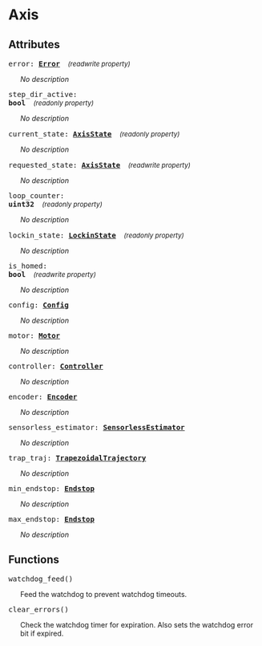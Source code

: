 





# Axis

## Attributes



<big><code>error: 
**[<span >Error</span>](axis.error.md)**</code></big>&nbsp;&nbsp;&nbsp;&nbsp;<span style="font-size: small;">_(readwrite property)_</span>

<ul>

_No description_</ul>

<big><code>step_dir_active: 
**<span title="C type: bool, Python type: bool">bool</span>**</code></big>&nbsp;&nbsp;&nbsp;&nbsp;<span style="font-size: small;">_(readonly property)_</span>

<ul>

_No description_</ul>

<big><code>current_state: 
**[<span >AxisState</span>](axis.axisstate.md)**</code></big>&nbsp;&nbsp;&nbsp;&nbsp;<span style="font-size: small;">_(readonly property)_</span>

<ul>

_No description_</ul>

<big><code>requested_state: 
**[<span >AxisState</span>](axis.axisstate.md)**</code></big>&nbsp;&nbsp;&nbsp;&nbsp;<span style="font-size: small;">_(readwrite property)_</span>

<ul>

_No description_</ul>

<big><code>loop_counter: 
**<span title="C type: uint32_t, Python type: int">uint32</span>**</code></big>&nbsp;&nbsp;&nbsp;&nbsp;<span style="font-size: small;">_(readonly property)_</span>

<ul>

_No description_</ul>

<big><code>lockin_state: 
**[<span >LockinState</span>](axis.lockinstate.md)**</code></big>&nbsp;&nbsp;&nbsp;&nbsp;<span style="font-size: small;">_(readonly property)_</span>

<ul>

_No description_</ul>

<big><code>is_homed: 
**<span title="C type: bool, Python type: bool">bool</span>**</code></big>&nbsp;&nbsp;&nbsp;&nbsp;<span style="font-size: small;">_(readwrite property)_</span>

<ul>

_No description_</ul>

<big><code>config: **[<span >Config</span>](axis.config.md)**</code></big>

<ul>

_No description_</ul>

<big><code>motor: **[<span >Motor</span>](motor.md)**</code></big>

<ul>

_No description_</ul>

<big><code>controller: **[<span >Controller</span>](controller.md)**</code></big>

<ul>

_No description_</ul>

<big><code>encoder: **[<span >Encoder</span>](encoder.md)**</code></big>

<ul>

_No description_</ul>

<big><code>sensorless_estimator: **[<span >SensorlessEstimator</span>](sensorlessestimator.md)**</code></big>

<ul>

_No description_</ul>

<big><code>trap_traj: **[<span >TrapezoidalTrajectory</span>](trapezoidaltrajectory.md)**</code></big>

<ul>

_No description_</ul>

<big><code>min_endstop: **[<span >Endstop</span>](endstop.md)**</code></big>

<ul>

_No description_</ul>

<big><code>max_endstop: **[<span >Endstop</span>](endstop.md)**</code></big>

<ul>

_No description_</ul>



## Functions



<big><code>watchdog_feed()</code></big>

<ul>

Feed the watchdog to prevent watchdog timeouts.</ul>

<big><code>clear_errors()</code></big>

<ul>

Check the watchdog timer for expiration. Also sets the watchdog error bit if expired.</ul>

